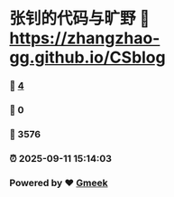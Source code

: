 # 张钊的代码与旷野 :link: https://zhangzhao-gg.github.io/CSblog 
### :page_facing_up: [4](https://zhangzhao-gg.github.io/CSblog/tag.html) 
### :speech_balloon: 0 
### :hibiscus: 3576 
### :alarm_clock: 2025-09-11 15:14:03 
### Powered by :heart: [Gmeek](https://github.com/Meekdai/Gmeek)
